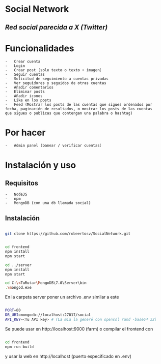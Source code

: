 # Social Network

## _Red social parecida a X (Twitter)_

# Funcionalidades

    -   Crear cuenta
    -   Login
    -   Crear post (solo texto o texto + imagen)
    -   Seguir cuentas
    -   Solicitud de seguimiento a cuentas privadas
    -   Ver seguidores y seguidos de otras cuentas
    -   Añadir comentarios
    -   Eliminar posts
    -   Añadir iconos
    -   Like en los posts
    -   Feed (Mostrar los posts de las cuentas que sigues ordenados por fecha, paginación de resultados, o mostrar los posts de las cuentas que sigues o publicas que contengan una palabra o hashtag)

# Por hacer
    -   Admin panel (banear / verificar cuentas)

# Instalación y uso

## Requisitos

    -   NodeJS
    -   npm
    -   MongoDB (con una db llamada social)

## Instalación

```bash

git clone https://github.com/robeertosv/SocialNetwork.git


cd frontend 
npm install
npm start

cd ../server
npm install
npm start

cd C:\<TuRuta>\MongoDB\7.0\Server\bin
.\mongod.exe
```

En la carpeta server poner un archivo .env similar a este

```bash

PORT=80
DB_URI=mongodb://localhost:27017/social
API_KEY=<Tu API key> # (La mia la generé con openssl rand -base64 32)

```

Se puede usar en http://localhost:9000 (farm) o compilar el frontend con 
```bash

cd frontend
npm run build
```
y usar la web en http://localhost (puerto especificado en .env)
